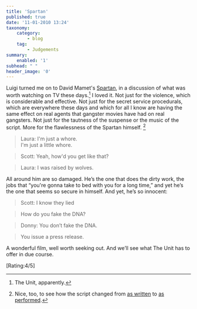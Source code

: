 ```yaml
---
title: 'Spartan'
published: true
date: '11-01-2010 13:24'
taxonomy:
    category:
        - blog
    tag:
        - Judgements
summary:
    enabled: '1'
subhead: " "
header_image: '0'
---
```


Luigi turned me on to David Mamet's [Spartan](https://www.imdb.com/title/tt0360009/), in a discussion of what was worth watching on TV these days.[^fn1] I loved it. Not just for the violence, which is considerable and effective. Not just for the secret service procedurals, which are everywhere these days and which for all I know are having the same effect on real agents that gangster movies have had on real gangsters. Not just for the tautness of the suspense or the music of the script. More for the flawlessness of the Spartan himself. [^fn2]

> Laura: I'm just a whore.  
> I'm just a little whore.  

> Scott: Yeah, how'd you get like that?  

> Laura: I was raised by wolves.

All around him are so damaged. He’s the one that does the dirty work, the jobs that “you're gonna take to bed with you for a long time,” and yet he’s the one that seems so secure in himself. And yet, he’s so innocent:

> Scott: I know they lied  

> How do you fake the DNA?

> Donny: You don’t fake the DNA.  

> You issue a press release.

A wonderful film, well worth seeking out. And we’ll see what The Unit has to offer in due course.

[Rating:4/5]

[^fn1]: The Unit, apparently.

[^fn2]: Nice, too, to see how the script changed from [as written](http://www.dailyscript.com/scripts/spartan.pdf) to [as performed](http://www.script-o-rama.com/movie_scripts/s/spartan-script-transcript-david-mamet.html).
